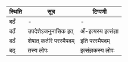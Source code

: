 | स्थिति | सूत्र | टिप्पणी |
| ----- | ------- | ------ |
| बठँ | - | - |
| बठँ | उपदेशेऽजनुनासिक इत् | अँ-इत्यस्य इत्संज्ञा |
| बठँ | शेषात् कर्तरि परस्मैपदम् | इति परस्मैपदम् |
| बठ् | तस्य लोपः | इत्संज्ञकस्य लोपः |
